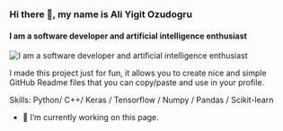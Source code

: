 ### Hi there 👋, my name is Ali Yigit Ozudogru
#### I am a software developer and artificial intelligence enthusiast
![I am a software developer and artificial intelligence enthusiast](https://arturssmirnovs.github.io/github-profile-readme-generator/images/banner.png)

I made this project just for fun, it allows you to create nice and simple GitHub Readme files that you can copy/paste and use in your profile.

Skills: Python/ C++/ Keras / Tensorflow / Numpy / Pandas / Scikit-learn

- 🔭 I’m currently working on this page. 





